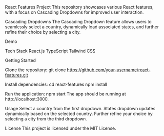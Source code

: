 React Features Project
This repository showcases various React features, with a focus on Cascading Dropdowns for improved user interaction.

Cascading Dropdowns
The Cascading Dropdown feature allows users to seamlessly select a country, dynamically load associated states, and further refine their choice by selecting a city.

Demo

Tech Stack
React.js
TypeScript
Tailwind CSS

Getting Started

Clone the repository:
git clone https://github.com/your-username/react-features.git

Install dependencies:
cd react-features
npm install

Run the application:
npm start
The app should be running at http://localhost:3000.

Usage
Select a country from the first dropdown.
States dropdown updates dynamically based on the selected country.
Further refine your choice by selecting a city from the third dropdown.

License
This project is licensed under the MIT License.
